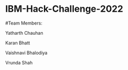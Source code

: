 # IBM-Hack-Challenge-2022

#Team Members:

Yatharth Chauhan

Karan Bhatt

Vaishnavi Bhalodiya

Vrunda Shah
